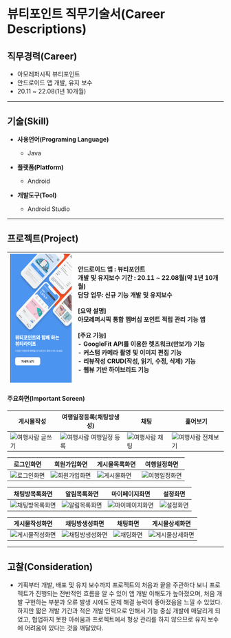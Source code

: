 # 뷰티포인트 직무기술서(Career Descriptions)
## 직무경력(Career)
  - 아모레퍼시픽 뷰티포인트
  - 안드로이드 앱 개발, 유지 보수
  - 20.11 ~ 22.08(1년 10개월)
---
## 기술(Skill)

- **사용언어(Programing Language)**
  - Java

- **플랫폼(Platform)**
  - Android
  
- **개발도구(Tool)**
  - Android Studio
---  
## 프로젝트(Project)

| <a href="https://play.google.com/store/apps/details?id=com.amorepacific.handset&hl=ko" target="_blank"><img src="/images/bp_website.png" width="150px" height="300px" title="플레이스토어" alt="플레이스토어"></img></a> | 안드로이드 앱 : 뷰티포인트<br>개발 및 유지보수 기간 : 20.11 ~ 22.08월(약 1년 10개월)<br>담당 업무: 신규 기능 개발 및 유지보수<br><br>[요약 설명]<br>아모레퍼시픽 통합 멤버십 포인트 적립 관리 기능 앱<br><br>[주요 기능]<br>- GoogleFit API를 이용한 렛츠워크(만보기) 기능<br>- 커스텀 카메라 촬영 및 이미지 편집 기능<br>- 리뷰작성  CRUD(작성, 읽기, 수정, 삭제) 기능<br> - 웹뷰 기반 하이브리드 기능|
| ----- | :---- |

#### 주요화면(Important Screen)
| 게시물작성 | 여행일정등록(채팅방생성) | 채팅 | 훑어보기 |
| ----- | ---- | ----- | ---- |
|![여행사람 글쓰기](/images/01_feed_write.gif)| ![여행사람 여행일정 등록](/images/02_create_chat.gif) |![여행사람 채팅](/images/03_chating.gif)| ![여행사람 전체보기](/images/04_comment.gif) |

| 로그인화면 | 회원가입화면 | 게시물목록화면 | 여행일정화면 |
| ----- | ---- | ----- | ---- |
| ![로그인화면](/images/01_login.png) | ![회원가입화면](/images/02_signup.png) | ![게시물화면](/images/03_feed.png) | ![여행일정화면](/images/04_list.png) |

| 채팅방목록화면 | 알림목록화면 | 마이페이지화면 | 설정화면 |
| ----- | ---- | ----- | ---- |
| ![채팅방목록화면](/images/05_chat.png) | ![알림목록화면](/images/06_notice.png) | ![마이페이지화면](/images/07_mypage.png) | ![설정화면](/images/08_setting.png) |

| 게시물작성화면 | 채팅방생성화면 | 채팅화면 | 게시물상세화면 |
| ----- | ---- | ----- | ---- |
| ![게시물작성화면](/images/09_feed_write.png) | ![채팅방생성화면](/images/10_create_chat.png) | ![채팅화면](/images/11_chating.png) | ![게시물상세화면](/images/12_detail.png) |

---
## 고찰(Consideration)
- 기획부터 개발, 배포 및 유지 보수까지 프로젝트의 처음과 끝을 주관하다 보니 프로젝트가 진행되는 전반적인 흐름을 알 수 있어 앱 개발 이해도가 높아졌으며, 처음 개발 구현하는 부분과 오류 발생 시에도 문제 해결 능력이 좋아졌음을 느낄 수 있었다. 하지만 짧은 개발 기간과 적은 개발 인력으로 인해서 기능 중심 개발에 매달리게 되었고, 협업하지 못한 아쉬움과 프로젝트에서 형상 관리를 하지 않으므로 유지 보수에 어려움이 있다는 것을 깨달았다.
